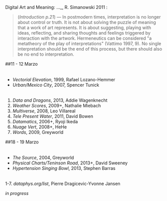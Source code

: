 Digital Art and Meaning: ..._, R. Simanowski 2011 :
> (_Introduction p.21_) — In postmodern times, interpretation is no longer about control or truth. It is not about solving the puzzle of meaning that a work of art represents. It is about suggesting, playing with ideas, reflecting, and sharing thoughts and feelings triggered by interaction with the artwork. Hermeneutics can be considered "a metatheory of the play of interpretations" (Vattimo 1997, 9). No single interpretation should be the end of this process, but there should also be no end to interpretation.  

##11 - 12 Marzo

###### 
- _Vectorial Elevation_, 1999, Rafael Lozano-Hemmer
- _Urban/Mexico City_, 2007, Spencer Tunick
 
###### 
1. _Data and Dragons_, 2013, Addie Wagenknecht
2. _Weather Scores_, 2009+, Nathalie Miebach 
3. _Multiverse_, 2008, Leo Villareal
4. _Tele Present Water_, 2011, David Bowen
5. _Datamatics_, 2006+, Ryoji Ikeda
6. _Nuage Vert_, 2008+, HeHe
7. _Words_, 2009, Greyworld

##18 - 19 Marzo

######
- _The Source_, 2004, Greyworld
- _Physical Charts/Teninson Road_, 2013+, David Sweeney
- _Hypertension Singing Bowl_, 2013, Stephen Barras
 
###### 
1-7. _dataphys.org/list_, Pierre Dragicevic-Yvonne Jansen

_in progress_

